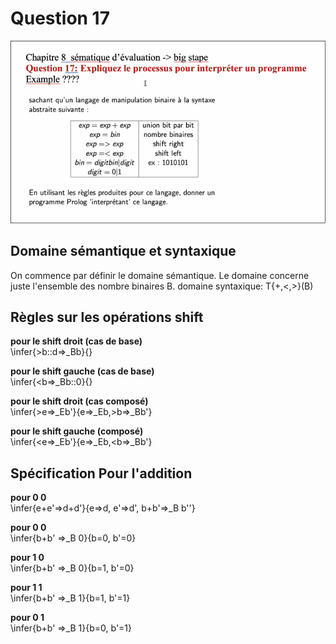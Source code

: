 Question 17
===========
![image](images/05.png)

## Domaine sémantique et syntaxique
On commence par définir le domaine sémantique.
Le domaine concerne juste l'ensemble des nombre binaires B.
domaine syntaxique: T{+,<,>}(B)

## Règles sur les opérations shift
**pour le shift droit (cas de base)**  
\infer{>b::d=>_Bb}{}

**pour le shift gauche (cas de base)**  
\infer{<b=>_Bb::0}{}

**pour le shift droit (cas composé)**  
\infer{>e=>_Eb'}{e=>_Eb,>b=>_Bb'}

**pour le shift gauche (composé)**  
\infer{<e=>_Eb'}{e=>_Eb,<b=>_Bb'}

## Spécification Pour l'addition
**pour 0 0**  
\infer{e+e'=>d+d'}{e=>d, e'=>d', b+b'=>_B b''}

**pour 0 0**  
\infer{b+b' =>_B 0}{b=0, b'=0}

**pour 1 0**  
\infer{b+b' =>_B 0}{b=1, b'=0}

**pour 1 1**  
\infer{b+b' =>_B 1}{b=1, b'=1}

**pour 0 1**  
\infer{b+b' =>_B 1}{b=0, b'=1}
